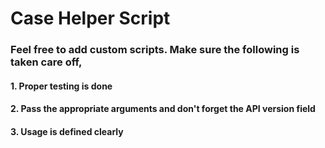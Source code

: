# Case Helper Script

### Feel free to add custom scripts. Make sure the following is taken care off,
#### 1. Proper testing is done
#### 2. Pass the appropriate arguments and don't forget the API version field 
#### 3. Usage is defined clearly
